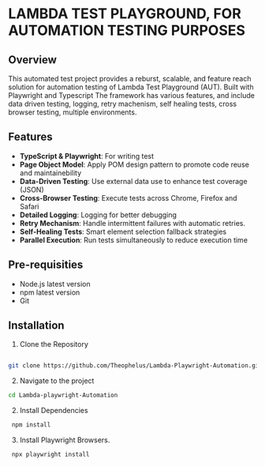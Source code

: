 # LAMBDA TEST PLAYGROUND, FOR AUTOMATION TESTING PURPOSES

## Overview

This automated test project provides a reburst, scalable, and feature reach solution for automation testing of Lambda Test Playground (AUT). Built with Playwright and Typescript The framework has various features, and include data driven testing, logging, retry machenism, self healing tests, cross browser testing, multiple environments.

## Features

* **TypeScript & Playwright**: For writing test
* **Page Object Model**: Apply POM design pattern to promote code reuse and maintainebility
* **Data-Driven Testing**: Use external data use to enhance test coverage (JSON)
* **Cross-Browser Testing**: Execute tests across Chrome, Firefox and Safari
* **Detailed Logging**: Logging for better debugging
* **Retry Mechanism**: Handle intermittent failures with automatic retries.
* **Self-Healing Tests**: Smart element selection fallback strategies
* **Parallel Execution**: Run tests simultaneously to reduce execution time

## Pre-requisities
* Node.js latest version
* npm latest version
* Git

## Installation
1. Clone the Repository
```bash 

git clone https://github.com/Theophelus/Lambda-Playwright-Automation.git
```
2. Navigate to the project
```bash 
cd Lambda-playwright-Automation
```


2. Install Dependencies 
```bash 
 npm install
 ```

3. Install Playwright Browsers.
```bash 
 npx playwright install
```
